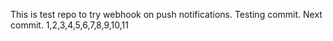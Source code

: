 This is test repo to try webhook on push notifications.
Testing commit.
Next commit. 1,2,3,4,5,6,7,8,9,10,11

